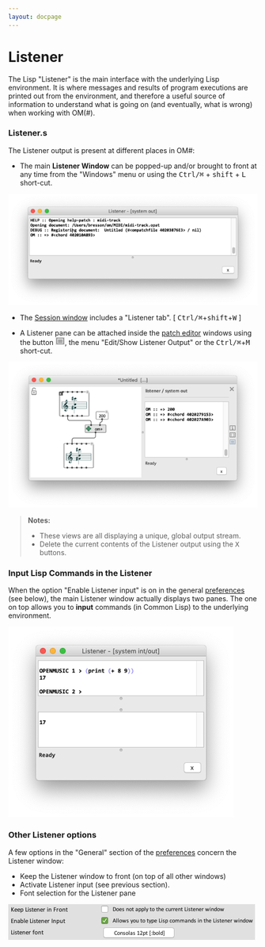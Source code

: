 ```yaml
---
layout: docpage
---
```


# Listener


The Lisp "Listener" is the main interface with the underlying Lisp environment. 
It is where messages and results of program executions are printed out from the environment, and therefore a useful source of information to understand what is going on (and eventually, what is wrong) when working with OM(#).

### Listener.s

The Listener output is present at different places in OM#:

- The main **Listener Window** can be popped-up and/or brought to front at any time from the "Windows" menu or using the <kbd>Ctrl/⌘</kbd> + <kbd>shift</kbd> + <kbd>L</kbd> short-cut.

<img src="listener_img/listener-window.png">

- The [Session window](session) includes a "Listener tab". [ <kbd>Ctrl/⌘</kbd>+<kbd>shift</kbd>+<kbd>W</kbd> ]

- A Listener pane can be attached inside the [patch editor](patch) windows using the button <img src="listener_img/patch-button-listener.png">, the menu "Edit/Show Listener Output" or the <kbd>Ctrl/⌘</kbd>+<kbd>M</kbd> short-cut.


<img src="listener_img/listener-in-patch.png">

> **Notes:** 
> - These views are all displaying a unique, global output stream.
> - Delete the current contents of the Listener output using the <kbd>X</kbd> buttons.

### Input Lisp Commands in the Listener

When the option "Enable Listener input" is on in the general [preferences](preferences) (see below), the main Listener window actually displays two panes. The one on top allows you to **input** commands (in Common Lisp) to the underlying environment. 

<img src="listener_img/listener-input.png">

### Other Listener options

A few options in the "General" section of the [preferences](preferences) concern the Listener window:
- Keep the Listener window to front (on top of all other windows)
- Activate Listener input (see previous section).
- Font selection for the Listener pane

<img src="listener_img/listener-preferences.png">

